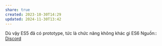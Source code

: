 ```yaml
---
share: true
created: 2023-10-30T14:29
updated: 2024-11-30T13:42
---
```

Dù vậy ES5 đã có prototype, tức là chức năng không khác gì ES6
Nguồn:: [Discord](https://discord.com/channels/686053708261228577/840286264964022302/1281568042253287517)
